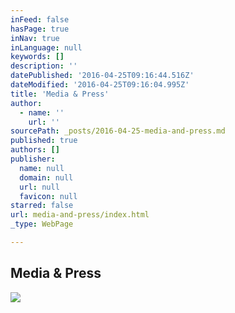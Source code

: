 ```yaml
---
inFeed: false
hasPage: true
inNav: true
inLanguage: null
keywords: []
description: ''
datePublished: '2016-04-25T09:16:44.516Z'
dateModified: '2016-04-25T09:16:04.995Z'
title: 'Media & Press'
author:
  - name: ''
    url: ''
sourcePath: _posts/2016-04-25-media-and-press.md
published: true
authors: []
publisher:
  name: null
  domain: null
  url: null
  favicon: null
starred: false
url: media-and-press/index.html
_type: WebPage

---
```

<article style=""><h1>Media &amp; Press</h1><img src="https://s3-us-west-2.amazonaws.com/the-grid-img/p/881f00a8dd5bcd62cae12aea3ce519c12555be9c.jpg" /></article>
